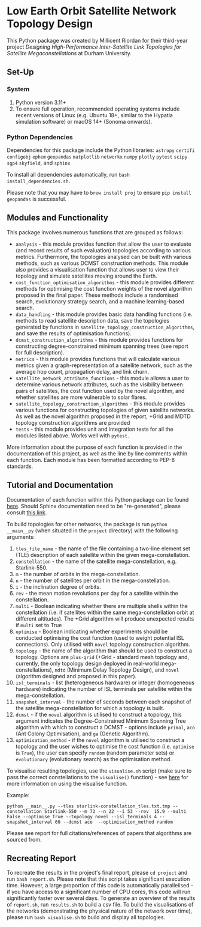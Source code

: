 # Low Earth Orbit Satellite Network Topology Design

This Python package was created by Millicent Riordan for their third-year project *Designing High-Performance
Inter-Satellite Link Topologies for Satellite Megaconstellations* at Durham University. 

## Set-Up

### System

1. Python version 3.11+
2. To ensure full operation, recommended operating systems include recent versions of Linux (e.g. Ubuntu 18+, similar to the Hypatia simulation software) or macOS 14+ (Sonoma onwards).

### Python Dependencies

Dependencies for this package include the Python libraries: ```astropy``` ```certifi``` ```configobj``` ```ephem``` ```geopandas``` ```matplotlib``` ```networkx``` ```numpy``` ```plotly``` ```pytest``` ```scipy``` ```sgp4``` ```skyfield```, and ```sphinx```

To install all dependencies automatically, run ```bash install_dependencies.sh```.

Please note that you may have to `brew install proj` to ensure `pip install geopandas` is successful.

## Modules and Functionality

This package involves numerous functions that are grouped as follows:

- `analysis` - this module provides function that allow the user to evaluate (and record results of such evaluation) 
topologies according to various metrics. Furthermore, the topologies analysed can be built with various methods, such 
as various DCMST construction methods. This module also provides a visualisation function that allows user to view their
topology and simulate satellites moving around the Earth.
- `cost_function_optimisation_algorithms` - this module provides different methods for optimising the cost function 
weights of the novel algorithm proposed in the final paper. These methods include a randomised search, evolutionary 
strategy search, and a machine learning-based search. 
- `data_handling` - this module provides basic data handling functions (i.e. methods to read satellite description data,
save the topologies generated by functions in `satellite_topology_construction_algorithms`, and save the results of 
optimisation functions).
- `dcmst_construction_algorithms` - this module provides functions for constructing degree-constrained minimum spanning 
trees (see report for full description). 
- `metrics` - this module provides functions that will calculate various metrics given a graph-representation of a 
satellite network, such as the average hop count, propagation delay, and link churn.
- `satellite_network_attribute_functions` - this module allows a user to determine various network attributes, such as 
the visibility between pairs of satellites, the cost function used by the novel algorithm, and whether satellites are 
more vulnerable to solar flares.
- `satellite_topology_construction_algorithms` - this module provides various functions for constructing topologies of 
given satellite networks. As well as the novel algorithm proposed in the report, +Grid and MDTD topology construction 
algorithms are provided
- `tests` - this module provides unit and integration tests for all the modules listed above. Works well with `pytest`.

More information about the purpose of each function is provided in the documentation of this project, as well as the 
line by line comments within each function. Each module has been formatted according to PEP-8 standards.

## Tutorial and Documentation

Documentation of each function within this Python package can be found [here](docs). Should Sphinx documentation need to
be "re-generated", please consult 
[this link](https://medium.com/@pratikdomadiya123/build-project-documentation-quickly-with-the-sphinx-python-2a9732b66594). 

To build topologies for other networks, the package is run `python __main__py` (when situated in the `project` 
directory) with the following arguments:

1. `tles_file_name` - the name of the file containing a two-line element set (TLE) description of each satellite within
the given mega-constellation.
2. `constellation` - the name of the satellite mega-constellation, e.g. Starlink-550.
3. `m` - the number of orbits in the mega-constellation.
4. `n` - the number of satellites per orbit in the mega-constellation.
5. `i` - the inclination degree of orbits.
6. `rev` - the mean motion revolutions per day for a satellite within the constellation.
7. `multi` - Boolean indicating whether there are multiple shells within the constellation (i.e. if satellites within 
the same mega-constellation orbit at different altitudes). The +Grid algorithm will produce unexpected results if 
`multi` set to True
8. `optimise` - Boolean indicating whether experiments should be conducted optimising the cost function (used to weight
potential ISL connections). Only utilised with `novel` topology construction algorithm.
9. `topology` - the name of the algorithm that should be used to construct a topology. Options are `plus-grid` (+Grid -
standard mesh topology and, currently, the only topology design deployed in real-world mega-constellations), `mdtd` 
(Minimum Delay Topology Design), and `novel` (algorithm designed and proposed in this paper).
10. `isl_terminals` - list (heterogeneous hardware) or integer (homogeneous hardware) indicating the number of ISL 
terminals per satellite within the mega-constellation.
11. `snapshot_interval` - the number of seconds between each snapshot of the satellite mega-constellation for which a 
topology is built.
12. `dcmst` - if the `novel` algorithm is utilised to construct a topology, this argument indicates the 
Degree-Constrained Minimum Spanning Tree algorithm with which to construct a DCMST - options include `primal`, `aco` 
(Ant Colony Optimisation), and `ga` (Genetic Algorithm).
13. `optimisation_method` - if the `novel` algorithm is utilised to construct a topology and the user wishes to optimise
the cost function (i.e. `optimise` is `True`), the user can specify `random` (random parameter sets) or `evolutionary` 
(evolutionary search) as the optimisation method.

To visualise resulting topologies, use the `visualise.sh` script (make sure to pass the correct constellations to the 
`visualise()` function) - see [here](project/analysis/visualisation.py) for more information on using the visualise 
function.

Example:

`python __main__.py --tles starlink-constellation_tles.txt.tmp --constellation Starlink-550 --m 72 --n 22 --i 53 --rev 
15.9 --multi False --optimise True --topology novel --isl_terminals 4 --snapshot_interval 60 --dcmst aco 
--optimisation_method random`

Please see report for full citations/references of papers that algorithms are sourced from.

## Recreating Report

To recreate the results in the project's final report, please ```cd project``` and run ```bash report.sh```. Please note that this script 
takes significant execution time. However, a large proportion of this code is automatically parallelised -  if you have 
access to a significant number of CPU cores, this code will run significantly faster over several days. To generate an overview of the results
of ```report.sh```, run ```results.sh``` to build a csv file. To build the visualisations of the networks (demonstrating the physical nature of the network over time), 
please run ```bash visualise.sh``` to build and display all topologies.
